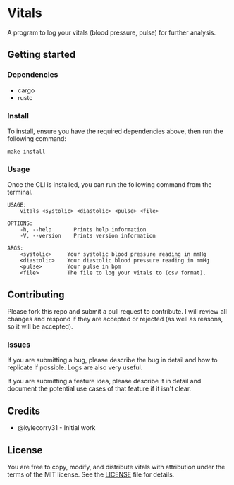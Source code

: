 # Vitals
A program to log your vitals (blood pressure, pulse) for further analysis.

## Getting started

### Dependencies
- cargo
- rustc

### Install
To install, ensure you have the required dependencies above, then run the following command:
```shell
make install
```

### Usage
Once the CLI is installed, you can run the following command from the terminal.

```shell
USAGE:
    vitals <systolic> <diastolic> <pulse> <file>

OPTIONS:
    -h, --help       Prints help information
    -V, --version    Prints version information

ARGS:
    <systolic>     Your systolic blood pressure reading in mmHg
    <diastolic>    Your diastolic blood pressure reading in mmHg
    <pulse>        Your pulse in bpm
    <file>         The file to log your vitals to (csv format).
```

## Contributing
Please fork this repo and submit a pull request to contribute. I will review all changes and respond if they are accepted or rejected (as well as reasons, so it will be accepted).

### Issues
If you are submitting a bug, please describe the bug in detail and how to replicate if possible. Logs are also very useful.

If you are submitting a feature idea, please describe it in detail and document the potential use cases of that feature if it isn't clear.

## Credits
- @kylecorry31 - Initial work

## License
You are free to copy, modify, and distribute vitals with attribution under the terms of the MIT license. See the [LICENSE](LICENSE) file for details.
